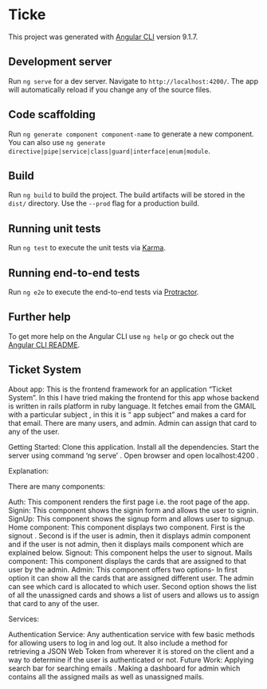 # Ticke

This project was generated with [Angular CLI](https://github.com/angular/angular-cli) version 9.1.7.

## Development server

Run `ng serve` for a dev server. Navigate to `http://localhost:4200/`. The app will automatically reload if you change any of the source files.

## Code scaffolding

Run `ng generate component component-name` to generate a new component. You can also use `ng generate directive|pipe|service|class|guard|interface|enum|module`.

## Build

Run `ng build` to build the project. The build artifacts will be stored in the `dist/` directory. Use the `--prod` flag for a production build.

## Running unit tests

Run `ng test` to execute the unit tests via [Karma](https://karma-runner.github.io).

## Running end-to-end tests

Run `ng e2e` to execute the end-to-end tests via [Protractor](http://www.protractortest.org/).

## Further help

To get more help on the Angular CLI use `ng help` or go check out the [Angular CLI README](https://github.com/angular/angular-cli/blob/master/README.md).


## Ticket System

About app:
This is the frontend framework for an application “Ticket System”. In this I have tried making the frontend for this app whose backend is written in rails platform in ruby language. It fetches email from the GMAIL with a particular subject , in this it is “ app subject”  and makes a card for that email. There are many users, and admin. Admin can assign that card to any of the user. 


Getting Started:
Clone this application.
Install all the dependencies.
Start the server using command ‘ng serve’ .
Open browser and open localhost:4200 .

Explanation:

There are many components:

Auth: This component renders the first page i.e. the root page of the app.
Signin: This component shows the signin form and allows the user to signin.
SignUp: This component shows the signup form and allows user to signup.
Home component: This component displays two component. First is the signout . Second is if the user is admin, then it displays admin component and if the user is not admin, then it displays mails component which are explained below.
Signout: This component helps the user to signout.
Mails component: This component displays the cards that are assigned to that user by the admin.
Admin: This component offers two options- In first option it can show all the cards that are assigned different user. The admin can see which card is allocated to which user.
Second option shows the list of all the unassigned cards and shows a list of users and allows us to assign that card to any of the user.


Services:

Authentication Service: Any authentication service with few basic methods for allowing users to log in and log out. It also include a method for retrieving a JSON Web Token from wherever it is stored on the client and a way to determine if the user is authenticated or not.
Future Work:
Applying search bar for searching emails .
Making a dashboard for admin which contains all the assigned mails as well as unassigned mails.



